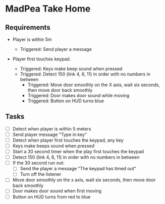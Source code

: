 # MadPea Take Home

## Requirements

- Player is within 5m
  - Triggered: Send player a message

- Player first touches keypad.
  - Triggered: Keys make beep sound when pressed
  - Triggered: Detect 150 (link 4, 6, 11) in order with no numbers in between
    - Triggered: Move door smoothly on the X axis, wait six seconds, then move door back smoothly
    - Triggered: Door makes door sound while moving
    - Triggered: Button on HUD turns blue

## Tasks

- [ ] Detect when player is within 5 meters
- [ ] Send player message "Type in key"
- [ ] Detect when player first touches the keypad, any key
- [ ] Keys make beeps sound when pressed
- [ ] Start a 30 second timer when the play first touches the keypad
- [ ] Detect 150 (link 4, 6, 11) in order with no numbers in between
- [ ] If the 30 second run out: 
  - [ ] Send the player a message "The keypad has timed out"
  - [ ] Turn off the listener
- [ ] Move door smoothly on the x axis, wait six seconds, then move door back smoothly
- [ ] Door makes door sound when first moving
- [ ] Button on HUD turns from red to blue